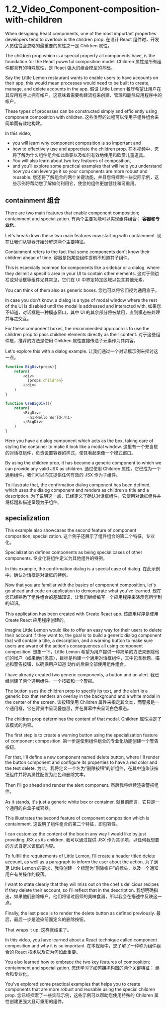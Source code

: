 # 1.2_Video_Component-composition-with-children

When designing React components, one of the most important properties developers tend to overlook is the children prop.
在设计 React 组件时，开发人员往往会忽略的最重要的属性之一是 Children 属性。

The children prop which is a special property all components have, is the foundation for the React powerful composition model.
Children 属性是所有组件都具有的特殊属性，是 React 强大的组合模型的基础。

Say the Little Lemon restaurant wants to enable users to have accounts on their app, this would mean processes would need to be built to create, manage, and delete accounts in the app.
假设 Little Lemon 餐厅希望让用户在其应用程序上拥有帐户，这意味着需要构建流程来创建、管理和删除应用程序中的帐户。

These types of processes can be constructed simply and efficiently using component composition with children.
这些类型的过程可以使用子组件组合来简单而有效地构建。

In this video, 
- you will learn why component composition is so important and 
- how to effectively use and appreciate the children prop.
在本视频中，您将了解为什么组件组合如此重要以及如何有效地使用和欣赏儿童道具。
- You will also learn about two key features of composition, 
- and you'll explore some practical examples that will help you understand how you can leverage it so your components are more robust and reusable.
您还将了解组合的两个关键功能，并且您将探索一些实际示例，这些示例将帮助您了解如何利用它，使您的组件更加健壮和可重用。

## containment 组合

There are two main features that enable component composition; containment and specialization.
有两个主要功能可以实现组件组合； **容器和专业化**。

Let's break down these two main features now starting with containment.
现在让我们从容器开始分解这两个主要特征。

Containment refers to the fact that some components don't know their children ahead of time.
容器是指某些组件提前不知道其子组件。

This is especially common for components like a sidebar or a dialog, where they delimit a specific area in your UI to contain other elements.
这对于侧边栏或对话框等组件尤其常见，它们在 UI 中界定特定区域以包含其他元素。

You can think of them also as generic boxes.
您也可以将它们视为通用盒子。

In case you don't know, a dialog is a type of modal window where the rest of the UI is disabled until the modal is addressed and interacted with.
如果您不知道，对话框是一种模态窗口，其中 UI 的其余部分将被禁用，直到模态被处理并与之交互。

For these component boxes, the recommended approach is to use the children prop to pass children elements directly as their content.
对于这些组件框，推荐的方法是使用 Children 属性直接传递子元素作为其内容。

Let's explore this with a dialog example.
让我们通过一个对话框示例来探讨这一点。

```js
function BigDiv(props){
    return(
        <div>
          {props.children}
        </div>
    )
}

function UseBigDiv(){
    return(
        <BigDiv>
          <h1>Hello World</h1>
        </BigDiv>
    )
}
```

Here you have a dialog component which acts as the box, taking care of styling the container to make it look like a modal window.
这里有一个充当框的对话框组件，负责设置容器的样式，使其看起来像一个模式窗口。

By using the children prop, it has become a generic component to which we can provide any valid JSX as children.
通过使用 Children 属性，它已成为一个通用组件，我们可以向其提供任何有效的 JSX 作为子组件。

To illustrate that, the confirmation dialog component has been defined, which uses the dialog component and renders as children a title and a description.
为了说明这一点，已经定义了确认对话框组件，它使用对话框组件并将标题和描述呈现为子组件。

## specialization

This example also showcases the second feature of component composition, specialization.
这个例子还展示了组件组合的第二个特征，专业化。

Specialization defines components as being special cases of other components.
专业化将组件定义为其他组件的特例。

In this example, the confirmation dialog is a special case of dialog.
在此示例中，确认对话框是对话框的特例。

Now that you are familiar with the basics of component composition, let's go ahead and code an application to demonstrate what you've learned.
现在您已经熟悉了组件组合的基础知识，让我们继续编写一个应用程序来演示您所学到的知识。

This application has been created with Create React app.
该应用程序是使用 Create React 应用程序创建的。

Imagine Little Lemon would like to offer an easy way for their users to delete their account if they want to, the goal is to build a generic dialog component that will contain a title, a description, and a warning button to make sure users are aware of the action's consequences all using component composition.
想象一下，Little Lemon 希望为用户提供一种简单的方法来删除他们的帐户（如果他们愿意），目标是构建一个通用对话框组件，其中包含标题、描述和警告按钮，以确保用户知道 动作的后果全部使用组件组合。

I have already created two generic components, a button and an alert.
我已经创建了两个通用组件，一个按钮和一个警报。

The button uses the children prop to specify its text, and the alert is a generic box that renders an overlay in the background and a white modal in the center of the screen.
该按钮使用 Children 属性来指定其文本，而警报是一个通用框，它在背景中呈现叠加层，并在屏幕中央呈现白色模态。

The children prop determines the content of that modal.
Children 属性决定了该模式的内容。

The first step is to create a warning button using the specialization feature of component composition.
第一步是使用组件组合的专业化功能创建一个警告按钮。

For that, I'll define a new component named delete button, where I'll render the button component and configure its properties to have a red color and the text delete.
为此，我将定义一个名为“删除按钮”的新组件，在其中渲染该按钮组件并将其属性配置为红色和删除文本。

Then I'll go ahead and render the alert component.
然后我将继续渲染警报组件。

As it stands, it's just a generic white box or container.
就目前而言，它只是一个通用的白盒子或容器。

This illustrates the second feature of component composition which is containment.
这说明了组件组合的第二个特征，即包容性。

I can customize the content of the box in any way I would like by just providing JSX as its children.
我可以通过提供 JSX 作为其子项，以任何我想要的方式自定义该框的内容。

To fulfill the requirements of Little Lemon, I'll create a header titled delete account, as well as a paragraph to inform the user about the action.
为了满足 Little Lemon 的要求，我将创建一个标题为“删除帐户”的标头，以及一个通知用户有关操作的段落。

I want to state clearly that they will miss out on the chef's delicious recipes if they delete their account, so I'll reflect that in the description.
我想明确指出，如果他们删除帐户，他们将错过厨师的美味食谱，所以我会在描述中反映这一点。

Finally, the last piece is to render the delete button as defined previously.
最后，最后一步是渲染前面定义的删除按钮。

That wraps it up.
这样就结束了。

In this video, you have learned about a React technique called component composition and why it is so important.
在本视频中，您了解了一种称为组件组合的 React 技术以及它为何如此重要。

You also learned how to embrace the two key features of composition; containment and specialization.
您还学习了如何拥抱构图的两个关键特征； 组合和专业化。

You've explored some practical examples that helps you to create components that are more robust and reusable using the special children prop.
您已经探索了一些实际示例，这些示例可以帮助您使用特殊的 Children 属性创建更强大且可重用的组件。